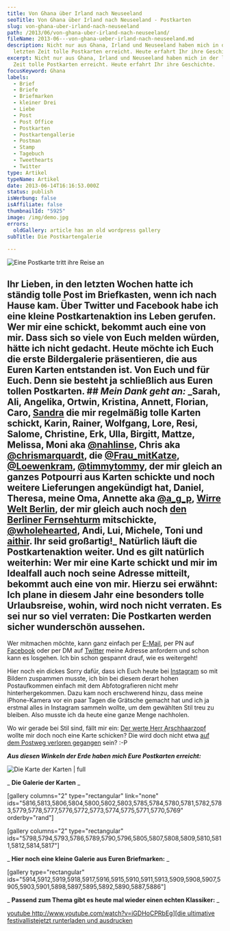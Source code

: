 ```yaml
---
title: Von Ghana über Irland nach Neuseeland
seoTitle: Von Ghana über Irland nach Neuseeland - Postkarten
slug: von-ghana-uber-irland-nach-neuseeland
path: /2013/06/von-ghana-uber-irland-nach-neuseeland/
fileName: 2013-06---von-ghana-ueber-irland-nach-neuseeland.md
description: Nicht nur aus Ghana, Irland und Neuseeland haben mich in der
  letzten Zeit tolle Postkarten erreicht. Heute erfahrt Ihr ihre Geschichte.
excerpt: Nicht nur aus Ghana, Irland und Neuseeland haben mich in der letzten
  Zeit tolle Postkarten erreicht. Heute erfahrt Ihr ihre Geschichte.
focusKeyword: Ghana
labels:
  - Brief
  - Briefe
  - Briefmarken
  - kleiner Drei
  - Liebe
  - Post
  - Post Office
  - Postkarten
  - Postkartengallerie
  - Postman
  - Stamp
  - Tagebuch
  - Tweethearts
  - Twitter
type: Artikel
typeName: Artikel
date: 2013-06-14T16:16:53.000Z
status: publish
isWerbung: false
isAffiliate: false
thumbnailId: "5925"
image: /img/demo.jpg
errors:
  oldGallery: article has an old wordpress gallery
subTitle: Die Postkartengalerie
  
---
```


![Eine Postkarte tritt ihre Reise an](http://cardamonchai.files.wordpress.com/2013/06/p5180016.jpg?w=225 "[ ](//2009/05/18/von-mevagissey-nach-port-mellon-18-05-2009/)  Eine Postkarte tritt ihre Reise an")

## Ihr Lieben, **in den letzten Wochen hatte ich ständig tolle Post im Briefkasten, wenn ich nach Hause kam. Über Twitter und Facebook habe ich eine kleine Postkartenaktion ins Leben gerufen. Wer mir eine schickt, bekommt auch eine von mir. Dass sich so viele von Euch melden würden, hätte ich nicht gedacht. Heute möchte ich Euch die erste Bildergalerie präsentieren, die aus Euren Karten entstanden ist. Von Euch und für Euch. Denn sie besteht ja schließlich aus Euren tollen Postkarten.** ## _Mein Dank geht an:_ _Sarah, Ali, Angelika, Ortwin, Kristina, Annett, Florian, Caro, [Sandra](http://hoochi1107.wordpress.com) die mir regelmäßig tolle Karten schickt, Karin, Rainer, Wolfgang, Lore, Resi, Salome, Christine, Erk, Ulla, Birgitt, Mattze, Melissa, Moni aka [@nahlinse](https://twitter.com/nahlinse), Chris aka [@chrismarquardt](https://twitter.com/chrismarquardt), die [@Frau_mitKatze](https://twitter.com/Frau_mitKatze), [@Loewenkram](https://twitter.com/Loewenkram), [@timmytommy](https://twitter.com/timmythommy), der mir gleich an ganzes Potpourri aus Karten schickte und noch weitere Lieferungen angekündigt hat, Daniel, Theresa, meine Oma, Annette aka [@a_g_p](https://twitter.com/a_g_p), [Wirre Welt Berlin](http://wirre-welt-berlin.com), der mir gleich auch noch [den Berliner Fernsehturm](//2013/06/07/das-internet-ist-schon/) mitschickte, [@wholehearted](https://twitter.com/_wholehearted_), Andi, Lui, Michele, Toni und [aithir](https://twitter.com/aithir). Ihr seid großartig!\_ **Natürlich läuft die Postkartenaktion weiter. Und es gilt natürlich weiterhin: Wer mir eine Karte schickt und mir im Idealfall auch noch seine Adresse mitteilt, bekommt auch eine von mir. Hierzu sei erwähnt: Ich plane in diesem Jahr eine besonders tolle Urlaubsreise, wohin, wird noch nicht verraten. Es sei nur so viel verraten: Die Postkarten werden sicher wunderschön aussehen.**

Wer mitmachen möchte, kann ganz einfach per
[E-Mail](mailto:info@cardamonchai.com), per PN auf
[Facebook](http://www.facebook.com/cardamonchai) oder per DM auf
[Twitter](https://twitter.com/Anne_Reko) meine Adresse anfordern und schon kann
es losgehen. Ich bin schon gespannt drauf, wie es weitergeht!

Hier noch ein dickes Sorry dafür, dass ich Euch heute bei
[Instagram](http://instagram.com/anne_reko/) so mit Bildern zuspammen musste,
ich bin bei diesem derart hohen Postaufkommen einfach mit dem Abfotografieren
nicht mehr hinterhergekommen. Dazu kam noch erschwerend hinzu, dass meine
iPhone-Kamera vor ein paar Tagen die Grätsche gemacht hat und ich ja erstmal
alles in Instagram sammeln wollte, um dem gewählten Stil treu zu bleiben. Also
musste ich da heute eine ganze Menge nachholen.

Wo wir gerade bei Stil sind, fällt mir ein:
[Der werte Herr Arschhaarzopf](http://arschhaarzopf.wordpress.com) wollte mir
doch noch eine Karte schicken? Die wird doch nicht etwa
[auf dem Postweg verloren gegangen](//2013/06/04/neues-aus-der-servicewuste-die-post-hat-sich-schon-langst-abgeschafft/)
sein? :-P

**_Aus diesen Winkeln der Erde haben mich Eure Postkarten erreicht:_**

![Die Karte der Karten | full](http://cardamonchai.files.wordpress.com/2013/06/bildschirmfoto-2013-06-14-um-17-04-131.png "[ ](https://mapsengine.google.com/map/edit?mid=z4hrjwmhEvHs.kkNUf9E2BJ44)  Die Karte der Karten")

_ **Die Galerie der Karten** _

[gallery columns="2" type="rectangular" link="none"
ids="5816,5813,5806,5804,5800,5802,5803,5785,5784,5780,5781,5782,5783,5779,5778,5777,5776,5772,5773,5774,5775,5771,5770,5769"
orderby="rand"]

[gallery columns="2" type="rectangular"
ids="5798,5794,5793,5786,5789,5790,5796,5805,5807,5808,5809,5810,5811,5812,5814,5817"]

_ **Hier noch eine kleine Galerie aus Euren Briefmarken:** _

[gallery type="rectangular"
ids="5914,5912,5919,5918,5917,5916,5915,5910,5911,5913,5909,5908,5907,5905,5903,5901,5898,5897,5895,5892,5890,5887,5886"]

_ **Passend zum Thema gibt es heute mal wieder einen echten Klassiker:** _

[youtube
http://www.youtube.com/watch?v=iGDHoCPRbEg][die ultimative festivallistejetzt runterladen und ausdrucken](/wp-content/uploads/2015/03/ultimative-vegane-festivalliste1.pdf)

  